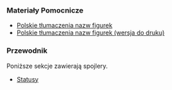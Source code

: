 ### Materiały Pomocnicze

* [Polskie tłumaczenia nazw figurek](figurki.md)
* [Polskie tłumaczenia nazw figurek (wersja do druku)](figurki-pf.md)

### Przewodnik
Poniższe sekcje zawierają spojlery.

* [Statusy](statusy.md)
